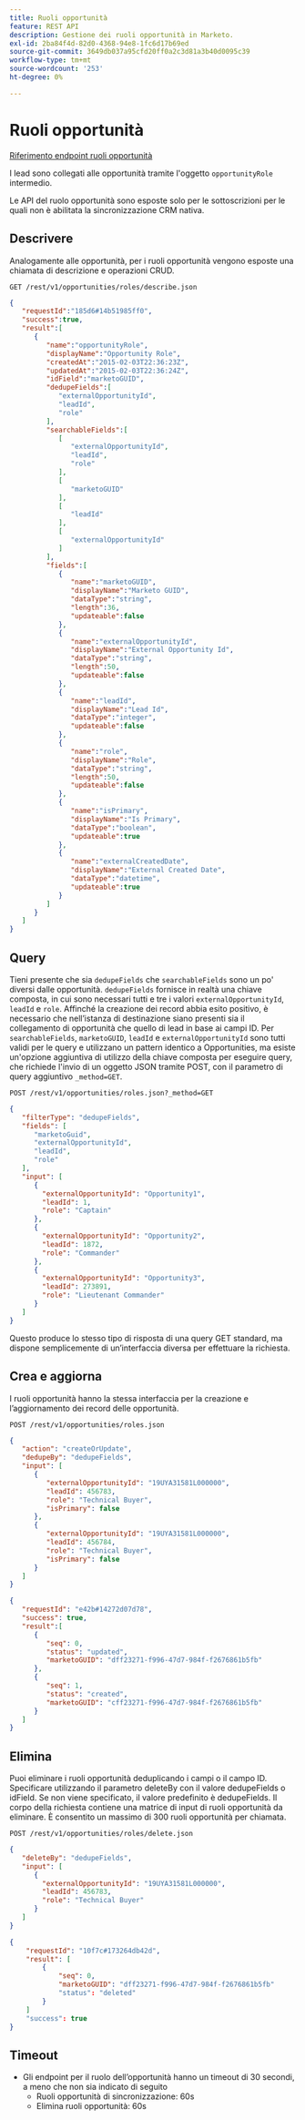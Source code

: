 ```yaml
---
title: Ruoli opportunità
feature: REST API
description: Gestione dei ruoli opportunità in Marketo.
exl-id: 2ba84f4d-82d0-4368-94e8-1fc6d17b69ed
source-git-commit: 3649db037a95cfd20ff0a2c3d81a3b40d0095c39
workflow-type: tm+mt
source-wordcount: '253'
ht-degree: 0%

---
```


# Ruoli opportunità

[Riferimento endpoint ruoli opportunità](https://developer.adobe.com/marketo-apis/api/mapi/#tag/Opportunities/operation/getOpportunityRolesUsingGET)

I lead sono collegati alle opportunità tramite l&#39;oggetto `opportunityRole` intermedio.

Le API del ruolo opportunità sono esposte solo per le sottoscrizioni per le quali non è abilitata la sincronizzazione CRM nativa.

## Descrivere

Analogamente alle opportunità, per i ruoli opportunità vengono esposte una chiamata di descrizione e operazioni CRUD.

```
GET /rest/v1/opportunities/roles/describe.json
```

```json
{
   "requestId":"185d6#14b51985ff0",
   "success":true,
   "result":[
      {
         "name":"opportunityRole",
         "displayName":"Opportunity Role",
         "createdAt":"2015-02-03T22:36:23Z",
         "updatedAt":"2015-02-03T22:36:24Z",
         "idField":"marketoGUID",
         "dedupeFields":[
            "externalOpportunityId",
            "leadId",
            "role"
         ],
         "searchableFields":[
            [
               "externalOpportunityId",
               "leadId",
               "role"
            ],
            [
               "marketoGUID"
            ],
            [
               "leadId"
            ],
            [
               "externalOpportunityId"
            ]
         ],
         "fields":[
            {
               "name":"marketoGUID",
               "displayName":"Marketo GUID",
               "dataType":"string",
               "length":36,
               "updateable":false
            },
            {
               "name":"externalOpportunityId",
               "displayName":"External Opportunity Id",
               "dataType":"string",
               "length":50,
               "updateable":false
            },
            {
               "name":"leadId",
               "displayName":"Lead Id",
               "dataType":"integer",
               "updateable":false
            },
            {
               "name":"role",
               "displayName":"Role",
               "dataType":"string",
               "length":50,
               "updateable":false
            },
            {
               "name":"isPrimary",
               "displayName":"Is Primary",
               "dataType":"boolean",
               "updateable":true
            },
            {
               "name":"externalCreatedDate",
               "displayName":"External Created Date",
               "dataType":"datetime",
               "updateable":true
            }
         ]
      }
   ]
}
```

## Query

Tieni presente che sia `dedupeFields` che `searchableFields` sono un po&#39; diversi dalle opportunità. `dedupeFields` fornisce in realtà una chiave composta, in cui sono necessari tutti e tre i valori `externalOpportunityId`, `leadId` e `role`. Affinché la creazione dei record abbia esito positivo, è necessario che nell’istanza di destinazione siano presenti sia il collegamento di opportunità che quello di lead in base ai campi ID. Per `searchableFields`, `marketoGUID`, `leadId` e `externalOpportunityId` sono tutti validi per le query e utilizzano un pattern identico a Opportunities, ma esiste un&#39;opzione aggiuntiva di utilizzo della chiave composta per eseguire query, che richiede l&#39;invio di un oggetto JSON tramite POST, con il parametro di query aggiuntivo `_method=GET`.

```
POST /rest/v1/opportunities/roles.json?_method=GET
```

```json
{
   "filterType": "dedupeFields",
   "fields": [
      "marketoGuid",
      "externalOpportunityId",
      "leadId",
      "role"
   ],
   "input": [
      {
        "externalOpportunityId": "Opportunity1",
        "leadId": 1,
        "role": "Captain"
      },
      {
        "externalOpportunityId": "Opportunity2",
        "leadId": 1872,
        "role": "Commander"
      },
      {
        "externalOpportunityId": "Opportunity3",
        "leadId": 273891,
        "role": "Lieutenant Commander"
      }
   ]
}
```

Questo produce lo stesso tipo di risposta di una query GET standard, ma dispone semplicemente di un’interfaccia diversa per effettuare la richiesta.

## Crea e aggiorna

I ruoli opportunità hanno la stessa interfaccia per la creazione e l’aggiornamento dei record delle opportunità.

```
POST /rest/v1/opportunities/roles.json
```

```json
{
   "action": "createOrUpdate",
   "dedupeBy": "dedupeFields",
   "input": [
      {
         "externalOpportunityId": "19UYA31581L000000",
         "leadId": 456783,
         "role": "Technical Buyer",
         "isPrimary": false
      },
      {
         "externalOpportunityId": "19UYA31581L000000",
         "leadId": 456784,
         "role": "Technical Buyer",
         "isPrimary": false
      }
   ]
}
```

```json
{
   "requestId": "e42b#14272d07d78",
   "success": true,
   "result":[
      {
         "seq": 0,
         "status": "updated",
         "marketoGUID": "dff23271-f996-47d7-984f-f2676861b5fb"
      },
      {
         "seq": 1,
         "status": "created",
         "marketoGUID": "cff23271-f996-47d7-984f-f2676861b5fb"
      }
   ]
}
```

## Elimina

Puoi eliminare i ruoli opportunità deduplicando i campi o il campo ID. Specificare utilizzando il parametro deleteBy con il valore dedupeFields o idField. Se non viene specificato, il valore predefinito è dedupeFields. Il corpo della richiesta contiene una matrice di input di ruoli opportunità da eliminare. È consentito un massimo di 300 ruoli opportunità per chiamata.

```
POST /rest/v1/opportunities/roles/delete.json
```

```json
{
   "deleteBy": "dedupeFields",
   "input": [
      {
        "externalOpportunityId": "19UYA31581L000000",
        "leadId": 456783,
        "role": "Technical Buyer"
      }
   ]
}
```

```json
{
    "requestId": "10f7c#173264db42d",
    "result": [
        {
            "seq": 0,
            "marketoGUID": "dff23271-f996-47d7-984f-f2676861b5fb"
            "status": "deleted"
        }
    ]
    "success": true
}
```

## Timeout

- Gli endpoint per il ruolo dell’opportunità hanno un timeout di 30 secondi, a meno che non sia indicato di seguito
   - Ruoli opportunità di sincronizzazione: 60s
   - Elimina ruoli opportunità: 60s
